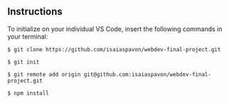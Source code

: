 ## Instructions

To initialize on your individual VS Code, insert the following commands in your terminal:

```
$ git clone https://github.com/isaiaspavon/webdev-final-project.git
```

```
$ git init
```

```
$ git remote add origin git@github.com:isaiaspavon/webdev-final-project.git
```

```
$ npm install
```